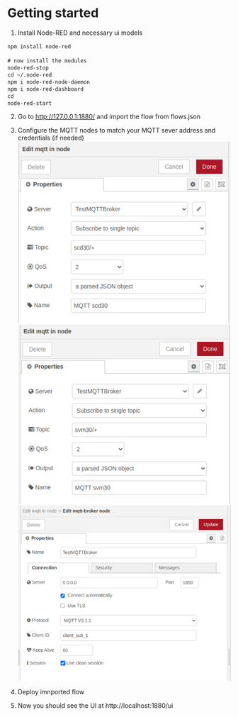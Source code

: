 # Getting started

1. Install Node-RED and necessary ui models

```
npm install node-red

# now install the modules
node-red-stop
cd ~/.node-red
npm i node-red-node-daemon
npm i node-red-dashboard
cd
node-red-start
```
2. Go to http://127.0.0.1:1880/ and import the flow from flows.json

3. Configure the MQTT nodes to match your MQTT sever address and credentials (if needed)
![MQTT node config](./doc/mqtt-scd30-node.png)
![MQTT node config](./doc/mqtt-svm30-node.png)
![MQTT connection config](./doc/mqtt-broker-connection.png)

4. Deploy imnported flow

5. Now you should see the UI at http://localhost:1880/ui

